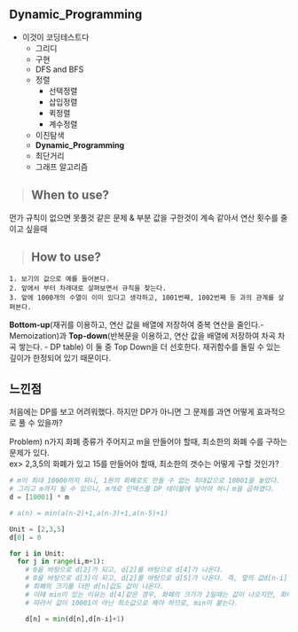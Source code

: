 ## Dynamic_Programming
   
* 이것이 코딩테스트다
  * 그리디
  * 구현
  * DFS and BFS
  * 정렬
    * 선택정렬
    * 삽입정렬
    * 퀵정렬
    * 계수정렬
  * 이진탐색
  * **Dynamic_Programming**
  * 최단거리
  * 그래프 알고리즘
   
>	## When to use?
   
먼가 규칙이 없으면 못풀것 같은 문제 & 부분 값을 구한것이 계속 같아서 연산 횟수를 줄이고 싶을때
   
>	## How to use?

>   
    1. 보기의 값으로 예를 들어본다.   
    2. 앞에서 부터 차례대로 살펴보면서 규칙을 찾는다.   
    3. 앞에 1000개의 수열이 이미 있다고 생각하고, 1001번째, 1002번째 등 과의 관계를 살펴본다.   

**Bottom-up**(재귀를 이용하고, 연산 값을 배열에 저장하여 중복 연산을 줄인다.- Memoization)과 
**Top-down**(반복문을 이용하고, 연산 값을 배열에 저장하여 차곡 차곡 쌓는다. - DP table)
이 둘 중 Top Down을 더 선호한다. 재귀함수를 돌릴 수 있는 깊이가 한정되어 있기 때문이다.    
   

## 느낀점

처음에는 DP를 보고 어려워했다. 하지만 DP가 아니면 그 문제를 과연 어떻게 효과적으로 풀 수 있을까?

Problem) n가지 화폐 종류가 주어지고 m을 만들어야 할때, 최소한의 화폐 수를 구하는 문제가 있다.   
ex> 2,3,5의 화폐가 있고 15를 만들어야 할때, 최소한의 갯수는 어떻게 구할 것인가?

```python
# m이 최대 10000까지 되니, 1원의 화폐로도 만들 수 없는 최대값으로 10001을 놓았다.
# 그리고 m까지 될 수 있으니, m개로 인덱스를 DP 테이블에 넣어야 하니 m을 곱하였다.
d = [10001] * m

# a(n) = min(a(n-2)+1,a(n-3)+1,a(n-5)+1)

Unit = [2,3,5]
d[0] = 0

for i in Unit:
  for j in range(i,m+1):
    # 0을 바탕으로 d[2]가 되고, d[2]를 바탕으로 d[4]가 나온다.
    # 0을 바탕으로 d[3]이 되고, d[2]를 바탕으로 d[5]가 나온다. 즉, 앞의 값d[n-i]이 10001이 아니면, 
    # 화폐의 크기를 더한 d[n]값도 값이 나온다.
    # 이때 min이 있는 이유는 d[4]같은 경우, 화페의 크기가 2일때는 값이 나오지만, 화페의 크기가 3일때는 나오지 않는다.
    # 따라서 값이 10001이 아닌 최소값으로 해야 하므로, min이 붙는다.

    d[n] = min(d[n],d[n-i]+1)

```